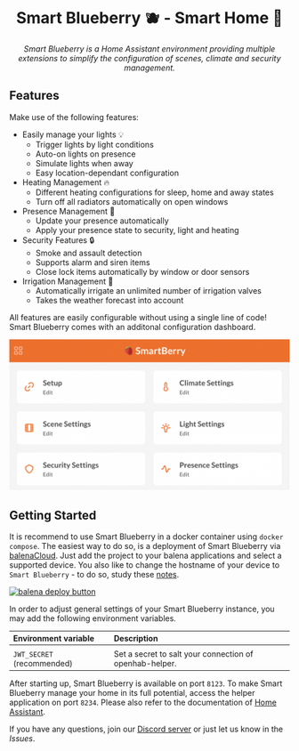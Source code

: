 # <center>Smart Blueberry 🫐 - Smart Home 🏡</center>

_<center>Smart Blueberry is a Home Assistant environment providing multiple extensions to simplify the configuration of scenes, climate and security management.</center>_

## Features

Make use of the following features:

- Easily manage your lights 💡
  - Trigger lights by light conditions
  - Auto-on lights on presence
  - Simulate lights when away
  - Easy location-dependant configuration
- Heating Management 🔥
  - Different heating configurations for sleep, home and away states
  - Turn off all radiators automatically on open windows
- Presence Management 👋
  - Update your presence automatically
  - Apply your presence state to security, light and heating
- Security Features 🔒
  - Smoke and assault detection
  - Supports alarm and siren items
  - Close lock items automatically by window or door sensors
- Irrigation Management 🏡
  - Automatically irrigate an unlimited number of irrigation valves
  - Takes the weather forecast into account

All features are easily configurable without using a single line of code! Smart Blueberry comes with an additonal configuration dashboard.

![Dashboard](.github/assets/dashboard.png)

## Getting Started

It is recommend to use Smart Blueberry in a docker container using `docker compose`. The easiest way to do so, is a deployment of Smart Blueberry via [balenaCloud](https://www.balena.io/cloud/). Just add the project to your balena applications and select a supported device. You also like to change the hostname of your device to `Smart Blueberry` - to do so, study these [notes](https://www.balena.io/docs/learn/develop/runtime/#change-the-device-hostname).

[![balena deploy button](https://www.balena.io/deploy.svg)](https://dashboard.balena-cloud.com/deploy?repoUrl=https%3A//github.com/janwo/SmartBlueberry)

In order to adjust general settings of your Smart Blueberry instance, you may add the following environment variables.

| Environment variable       | Description                                             |
| :------------------------- | :------------------------------------------------------ |
|                            |
| `JWT_SECRET` (recommended) | Set a secret to salt your connection of openhab-helper. |

After starting up, Smart Blueberry is available on port `8123`. To make Smart Blueberry manage your home in its full potential, access the helper application on port `8234`. Please also refer to the documentation of [Home Assistant](https://www.openhab.org/docs/).

If you have any questions, join our [Discord server](https://discord.gg/xYypJZYYPY) or just let us know in the _Issues_.

